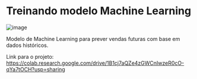 # Treinando modelo Machine Learning

![image](https://github.com/user-attachments/assets/59934e91-248b-4441-9114-d7785b31171d)

Modelo de Machine Learning para prever vendas futuras com base em dados históricos.

Link para o projeto: https://colab.research.google.com/drive/1B1cj7aQZe4zGWCnIwzeR0cO-qYa7tOCH?usp=sharing
